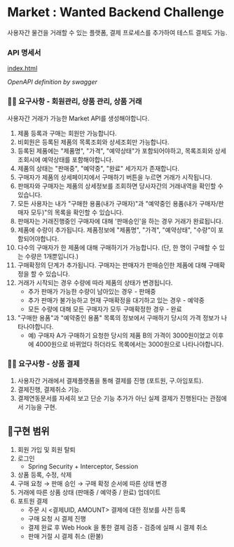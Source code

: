 # Market : Wanted Backend Challenge

사용자간 물건을 거래할 수 있는 플랫폼, 결제 프로세스를 추가하여 테스트 결제도 가능.

### API 명세서

[index.html](https://github.com/cjw0324/wanted-preonboarding-challenge-backend-26/blob/feature/jaewoo-choi/README/index.html)

*OpenAPI definition by swagger*

### ☝🏻 요구사항 - 회원관리, 상품 관리, 상품 거래

사용자간 거래가 가능한 Market API를 생성해야합니다. 

1. 제품 등록과 구매는 회원만 가능합니다.
2. 비회원은 등록된 제품의 목록조회와 상세조회만 가능합니다.
3. 등록된 제품에는 "제품명", "가격", "예약상태"가 포함되어야하고, 목록조회와 상세조회시에 예약상태를 포함해야합니다.
4. 제품의 상태는 "판매중", "예약중", "완료" 세가지가 존재합니다.
5. 구매자가 제품의 상세페이지에서 구매하기 버튼을 누르면 거래가 시작됩니다.
6. 판매자와 구매자는 제품의 상세정보를 조회하면 당사자간의 거래내역을 확인할 수 있습니다.
7. 모든 사용자는 내가 "구매한 용품(내가 구매자)"과 "예약중인 용품(내가 구매자/판매자 모두)"의 목록을 확인할 수 있습니다.
8. 판매자는 거래진행중인 구매자에 대해 '판매승인'을 하는 경우 거래가 완료됩니다.
9. 제품에 수량이 추가됩니다. 제품정보에 "제품명", "가격", "예약상태", "수량"이 포함되어야합니다.
10. 다수의 구매자가 한 제품에 대해 구매하기가 가능합니다. (단, 한 명이 구매할 수 있는 수량은 1개뿐입니다.)
11. 구매확정의 단계가 추가됩니다. 구매자는 판매자가 판매승인한 제품에 대해 구매확정을 할 수 있습니다.
12. 거래가 시작되는 경우 수량에 따라 제품의 상태가 변경됩니다.
    - 추가 판매가 가능한 수량이 남아있는 경우 - 판매중
    - 추가 판매가 불가능하고 현재 구매확정을 대기하고 있는 경우 - 예약중
    - 모든 수량에 대해 모든 구매자가 모두 구매확정한 경우 - 완료
13. "구매한 용품"과 "예약중인 용품" 목록의 정보에서 구매하기 당시의 가격 정보가 나타나야합니다.
    - 예) 구매자 A가 구매하기 요청한 당시의 제품 B의 가격이 3000원이었고 이후에 4000원으로 바뀌었다 하더라도 목록에서는 3000원으로 나타나야합니다.

### ✌🏻 요구사항 - 상품 결제

1. 사용자간 거래에서 결제플랫폼을 통해 결제를 진행 (포트원, 구.아임포트).
2. 결제진행, 결제취소 기능.
3. 결제연동문서를 자세히 보고 단순 기능 추가가 아닌 실제 결제가 진행된다는 관점에서 기능을 구현.

## 🔨구현 범위

1. 회원 가입 및 회원 탈퇴
2. 로그인
    - Spring Security + Interceptor, Session
3. 상품 등록, 수정, 삭제
4. 구매 요청 → 판매 승인 → 구매 확정 순서에 따른 상태 변경
5. 거래에 따른 상품 상태 (판매중 / 예약중 / 완료) 업데이트
6. 포트원 결제
    - 주문 시 <결제UID, AMOUNT> 결제에 대한 정보를 사전 등록
    - 구매 요청 시 결제 진행
    - 결제 완료 후 Web Hook 을 통한 결제 검증 - 검증에 실패 시 결제 취소
    - 판매 거절 시 결제 취소 (환불)